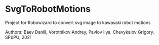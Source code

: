 # SvgToRobotMotions
Project for Robowizard to convert svg image to kawasaki robot motions

Authors: Baev Daniil, Vorotnikov Andrey, Pavlov Ilya, Chevykalov Grigory. SPbPU, 2021
